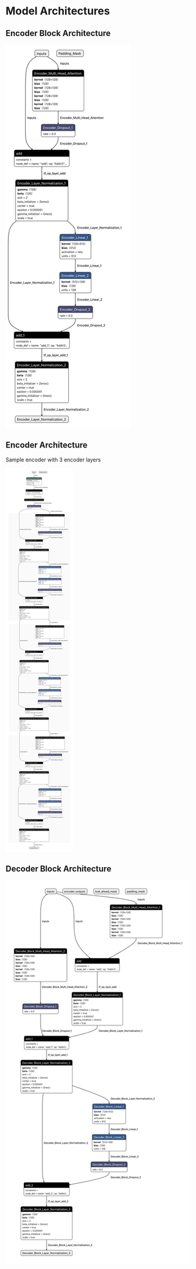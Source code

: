 # Model Architectures

## Encoder Block Architecture

![](assets/encoder_block.png)

## Encoder Architecture

Sample encoder with 3 encoder layers

![](assets/encoder.png)

## Decoder Block Architecture

![](assets/decoder_block.png)